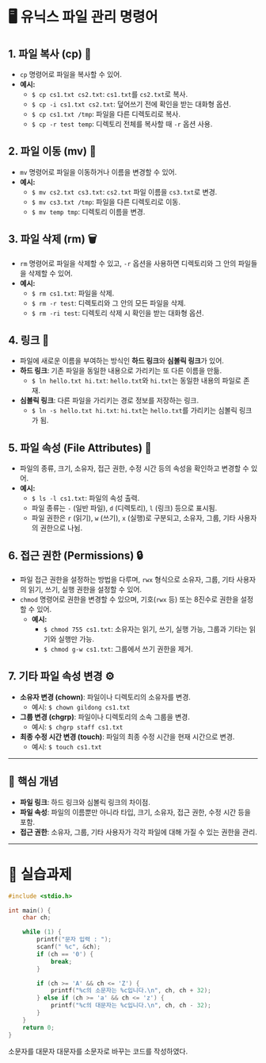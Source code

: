 # 🖥️ 유닉스 파일 관리 명령어

## 1. **파일 복사 (cp) 📑**
   - `cp` 명령어로 파일을 복사할 수 있어.
   - **예시:**
     - `$ cp cs1.txt cs2.txt`: `cs1.txt`를 `cs2.txt`로 복사.
     - `$ cp -i cs1.txt cs2.txt`: 덮어쓰기 전에 확인을 받는 대화형 옵션.
     - `$ cp cs1.txt /tmp`: 파일을 다른 디렉토리로 복사.
     - `$ cp -r test temp`: 디렉토리 전체를 복사할 때 `-r` 옵션 사용.

## 2. **파일 이동 (mv) 🚚**
   - `mv` 명령어로 파일을 이동하거나 이름을 변경할 수 있어.
   - **예시:**
     - `$ mv cs2.txt cs3.txt`: `cs2.txt` 파일 이름을 `cs3.txt`로 변경.
     - `$ mv cs3.txt /tmp`: 파일을 다른 디렉토리로 이동.
     - `$ mv temp tmp`: 디렉토리 이름을 변경.

## 3. **파일 삭제 (rm) 🗑️**
   - `rm` 명령어로 파일을 삭제할 수 있고, `-r` 옵션을 사용하면 디렉토리와 그 안의 파일들을 삭제할 수 있어.
   - **예시:**
     - `$ rm cs1.txt`: 파일을 삭제.
     - `$ rm -r test`: 디렉토리와 그 안의 모든 파일을 삭제.
     - `$ rm -ri test`: 디렉토리 삭제 시 확인을 받는 대화형 옵션.

## 4. **링크 🔗**
   - 파일에 새로운 이름을 부여하는 방식인 **하드 링크**와 **심볼릭 링크**가 있어.
   - **하드 링크**: 기존 파일을 동일한 내용으로 가리키는 또 다른 이름을 만듦.
     - `$ ln hello.txt hi.txt`: `hello.txt`와 `hi.txt`는 동일한 내용의 파일로 존재.
   - **심볼릭 링크**: 다른 파일을 가리키는 경로 정보를 저장하는 링크.
     - `$ ln -s hello.txt hi.txt`: `hi.txt`는 `hello.txt`를 가리키는 심볼릭 링크가 됨.

## 5. **파일 속성 (File Attributes) 📂**
   - 파일의 종류, 크기, 소유자, 접근 권한, 수정 시간 등의 속성을 확인하고 변경할 수 있어.
   - **예시:**
     - `$ ls -l cs1.txt`: 파일의 속성 출력.
     - 파일 종류는 `-` (일반 파일), `d` (디렉토리), `l` (링크) 등으로 표시됨.
     - 파일 권한은 `r` (읽기), `w` (쓰기), `x` (실행)로 구분되고, 소유자, 그룹, 기타 사용자의 권한으로 나뉨.

## 6. **접근 권한 (Permissions) 🔒**
   - 파일 접근 권한을 설정하는 방법을 다루며, `rwx` 형식으로 소유자, 그룹, 기타 사용자의 읽기, 쓰기, 실행 권한을 설정할 수 있어.
   - `chmod` 명령어로 권한을 변경할 수 있으며, 기호(`rwx` 등) 또는 8진수로 권한을 설정할 수 있어.
     - **예시:**
       - `$ chmod 755 cs1.txt`: 소유자는 읽기, 쓰기, 실행 가능, 그룹과 기타는 읽기와 실행만 가능.
       - `$ chmod g-w cs1.txt`: 그룹에서 쓰기 권한을 제거.

## 7. **기타 파일 속성 변경 ⚙️**
   - **소유자 변경 (chown)**: 파일이나 디렉토리의 소유자를 변경.
     - 예시: `$ chown gildong cs1.txt`
   - **그룹 변경 (chgrp)**: 파일이나 디렉토리의 소속 그룹을 변경.
     - 예시: `$ chgrp staff cs1.txt`
   - **최종 수정 시간 변경 (touch)**: 파일의 최종 수정 시간을 현재 시간으로 변경.
     - 예시: `$ touch cs1.txt`

---

## 🌟 **핵심 개념**
   - **파일 링크**: 하드 링크와 심볼릭 링크의 차이점.
   - **파일 속성**: 파일의 이름뿐만 아니라 타입, 크기, 소유자, 접근 권한, 수정 시간 등을 포함.
   - **접근 권한**: 소유자, 그룹, 기타 사용자가 각각 파일에 대해 가질 수 있는 권한을 관리.

---

# 📝 실습과제

```c
#include <stdio.h>

int main() {
    char ch;

    while (1) {
        printf("문자 입력 : ");
        scanf(" %c", &ch);
        if (ch == '0') {
            break;
        }

        if (ch >= 'A' && ch <= 'Z') {
            printf("%c의 소문자는 %c입니다.\n", ch, ch + 32);
        } else if (ch >= 'a' && ch <= 'z') {
            printf("%c의 대문자는 %c입니다.\n", ch, ch - 32);
        }
    }
    return 0;
}
```
소문자를 대문자
대문자를 소문자로 바꾸는 코드를 작성하였다.
